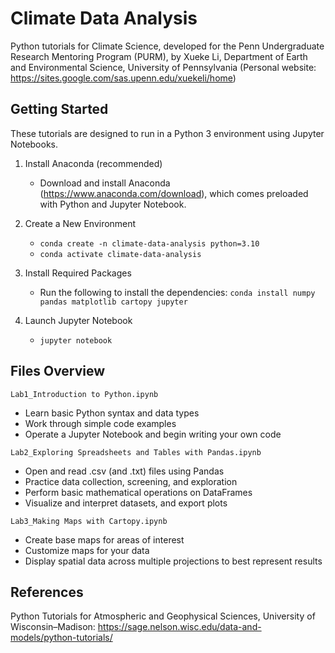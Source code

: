 Climate Data Analysis
==============================================
Python tutorials for Climate Science, developed for the Penn Undergraduate Research Mentoring Program (PURM), by Xueke Li, Department of Earth and Environmental Science, University of Pennsylvania (Personal website: <a href="https://sites.google.com/sas.upenn.edu/xuekeli/home)">https://sites.google.com/sas.upenn.edu/xuekeli/home)</a>

Getting Started
-------------------
These tutorials are designed to run in a Python 3 environment using Jupyter Notebooks.

1. Install Anaconda (recommended)

   * Download and install Anaconda (https://www.anaconda.com/download), which comes preloaded with Python and Jupyter Notebook.

2. Create a New Environment
   * ```conda create -n climate-data-analysis python=3.10```
   * ```conda activate climate-data-analysis```

3. Install Required Packages

   * Run the following to install the dependencies: ```conda install numpy pandas matplotlib cartopy jupyter```

4. Launch Jupyter Notebook
   * ```jupyter notebook```

Files Overview
-----------------
`Lab1_Introduction to Python.ipynb` 
* Learn basic Python syntax and data types
* Work through simple code examples
* Operate a Jupyter Notebook and begin writing your own code

`Lab2_Exploring Spreadsheets and Tables with Pandas.ipynb` 
* Open and read .csv (and .txt) files using Pandas
* Practice data collection, screening, and exploration
* Perform basic mathematical operations on DataFrames
* Visualize and interpret datasets, and export plots

`Lab3_Making Maps with Cartopy.ipynb` 
* Create base maps for areas of interest
* Customize maps for your data
* Display spatial data across multiple projections to best represent results

References
-------------------
Python Tutorials for Atmospheric and Geophysical Sciences, University of Wisconsin–Madison: https://sage.nelson.wisc.edu/data-and-models/python-tutorials/

  
